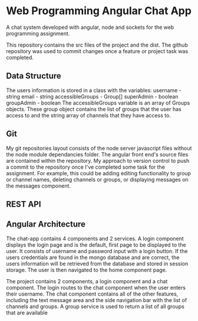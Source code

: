 # Web Programming Angular Chat App 
A chat system developed with angular, node and sockets for the web programming assignment.

This repository contains the src files of the project and the dist. The github repository was used to commit changes once a feature or project task was completed.

## Data Structure

The users information is stored in a class with the variables:
username - string
email - string
accessibleGroups - Group[]
superAdmin - boolean
groupAdmin - boolean
The accessibleGroups variable is an array of Groups objects. These group object contains the list of groups that the user has access to and the string array of channels that they have access to.
## Git 
My git repositories layout consists of the node server javascript files without the node module dependancies folder. The angular front end's source files are contained within the repository.
My approach to version control to push a commit to the repository once I've completed some task for the assignment. For example, this could be adding editing functionality to group or channel names, deleting channels or groups, or displaying messages on the messages component.
## REST API

## Angular Architecture
The chat-app contains 4 components and 2 services. 
A login component displays the login page and is the default, first page to be displayed to the user. It consists of username and password input with a login button. If the users credentials are found in the mongo database and are correct, the users information will be retrieved from the database and stored in session storage. The user is then navigated to the home component page.

The project contains 2 components, a login component and a chat component. The login routes to the chat component when the user enters their username. The chat component contains all of the other features, including the text message area and the side navigation bar with the list of channels and groups. 
A group service is used to return a list of all groups that are available
